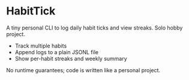 # HabitTick

A tiny personal CLI to log daily habit ticks and view streaks. Solo hobby project.

- Track multiple habits
- Append logs to a plain JSONL file
- Show per-habit streaks and weekly summary

No runtime guarantees; code is written like a personal project.
